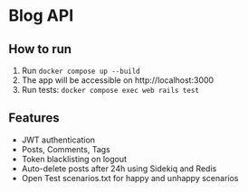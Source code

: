 # Blog API

## How to run

1. Run `docker compose up --build`
2. The app will be accessible on http://localhost:3000
3. Run tests: `docker compose exec web rails test`

## Features

- JWT authentication
- Posts, Comments, Tags
- Token blacklisting on logout
- Auto-delete posts after 24h using Sidekiq and Redis
- Open Test scenarios.txt for happy and unhappy scenarios
